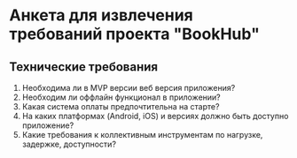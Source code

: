 # Анкета для извлечения требований проекта "BookHub"

## Технические требования
1. Необходима ли в MVP версии веб версия приложения?
2. Необходим ли оффлайн функционал в приложении?
3. Какая система оплаты предпочтительна на старте?
4. На каких платформах (Android, iOS) и версиях должно быть доступно приложение?
5. Какие требования к коллективным инструментам по нагрузке, задержке, доступности?